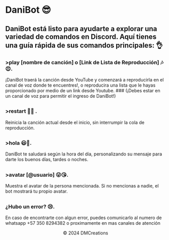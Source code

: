 # DaniBot 😎


## DaniBot está listo para ayudarte a explorar una variedad de comandos en Discord. Aquí tienes una guía rápida de sus comandos principales: 👌

### >play [nombre de canción] o [Link de Lista de Reproducción] 🎶😍.
¡DaniBot traerá la canción desde YouTube y comenzará a reproducirla en el canal de voz donde te encuentres!, o reproducira una lista que le hayas proporcionado por medio de un link desde Youtube. ### (¡Debes estar en un canal de voz para permitir el ingreso de DaniBot!)

##
### >restart 💖😉 .
Reinicia la canción actual desde el inicio, sin interrumpir la cola de reproducción.
##
### >hola 😃👀.
DaniBot te saludará según la hora del día, personalizando su mensaje para darte los buenos días, tardes o noches.
##
### >avatar [@usuario] 😜😘.
Muestra el avatar de la persona mencionada. Si no mencionas a nadie, el bot mostrará tu propio avatar.
##
### ¿Hubo un error? 😢.
En caso de encontrarte con algun error, puedes comunicarlo al numero de whatsapp +57 350 8294382 o proximamente en mas canales de atención

<p align="center"> &copy; 2024 DMCreations <p/>
